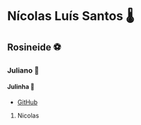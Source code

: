 # Nícolas Luís Santos 🌡️
## Rosineide ⚽
### Juliano 🏁
#### __Julinha__ 💌

* [GitHub](https://github.com/NicolasScariot)
1. Nicolas

